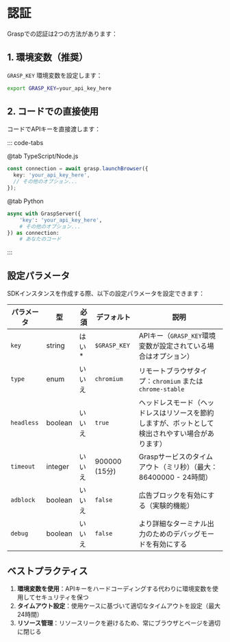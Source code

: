 # 認証

Graspでの認証は2つの方法があります：

## 1. 環境変数（推奨）

`GRASP_KEY` 環境変数を設定します：

```bash
export GRASP_KEY=your_api_key_here
```

## 2. コードでの直接使用

コードでAPIキーを直接渡します：

::: code-tabs

@tab TypeScript/Node.js

```typescript
const connection = await grasp.launchBrowser({
  key: 'your_api_key_here',
  // その他のオプション...
});
```

@tab Python

```python
async with GraspServer({
    'key': 'your_api_key_here',
    # その他のオプション...
}) as connection:
    # あなたのコード
```

:::

## 設定パラメータ

SDKインスタンスを作成する際、以下の設定パラメータを設定できます：

| パラメータ | 型 | 必須 | デフォルト | 説明 |
|-----------|-----|------|-----------|------|
| `key` | string | はい* | `$GRASP_KEY` | APIキー（`GRASP_KEY`環境変数が設定されている場合はオプション） |
| `type` | enum | いいえ | `chromium` | リモートブラウザタイプ：`chromium` または `chrome-stable` |
| `headless` | boolean | いいえ | `true` | ヘッドレスモード（ヘッドレスはリソースを節約しますが、ボットとして検出されやすい場合があります） |
| `timeout` | integer | いいえ | 900000 (15分) | Graspサービスのタイムアウト（ミリ秒）（最大：86400000 - 24時間） |
| `adblock` | boolean | いいえ | `false` | 広告ブロックを有効にする（実験的機能） |
| `debug` | boolean | いいえ | `false` | より詳細なターミナル出力のためのデバッグモードを有効にする |

## ベストプラクティス

1. **環境変数を使用**：APIキーをハードコーディングする代わりに環境変数を使用してセキュリティを保つ
2. **タイムアウト設定**：使用ケースに基づいて適切なタイムアウトを設定（最大24時間）
3. **リソース管理**：リソースリークを避けるため、常にブラウザとページを適切に閉じる
